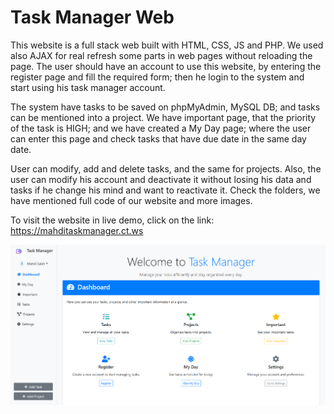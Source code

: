 # Task Manager Web

This website is a full stack web built with HTML, CSS, JS and PHP. 
We used also AJAX for real refresh some parts in web pages without reloading the page.
The user should have an account to use this website, by entering the register page and fill the required form; then he login to the system and start using his task manager account.

The system have tasks to be saved on phpMyAdmin, MySQL DB; and tasks can be mentioned into a project. 
We have important page, that the priority of the task is HIGH; and we have created a My Day page; where the user can enter this page and check tasks that have due date in the same day date. 

User can modify, add and delete tasks, and the same for projects. 
Also, the user can modify his account and deactivate it without losing his data and tasks if he change his mind and want to reactivate it.
Check the folders, we have mentioned full code of our website and more images. 

To visit the website in live demo, click on the link: https://mahditaskmanager.ct.ws

![Website Preview](images/homepage.png)
